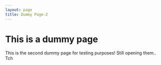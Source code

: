 ```yaml
---
layout: page
title: Dummy Page-2
---
```


# This is a dummy page  

This is the second dummy page for testing purposes! Still opening them.. Tch
